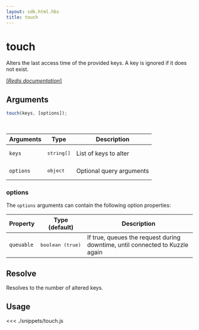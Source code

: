 ```yaml
---
layout: sdk.html.hbs
title: touch
---
```


# touch

Alters the last access time of the provided keys. A key is ignored if it does not exist.

[[_Redis documentation_]](https://redis.io/commands/touch)

## Arguments

```js
touch(keys, [options]);
```

<br/>

| Arguments | Type                | Description              |
| --------- | ------------------- | ------------------------ |
| `keys`    | <pre>string[]</pre> | List of keys to alter    |
| `options` | <pre>object</pre>   | Optional query arguments |

### options

The `options` arguments can contain the following option properties:

| Property   | Type (default)            | Description                                                                  |
| ---------- | ------------------------- | ---------------------------------------------------------------------------- |
| `queuable` | <pre>boolean (true)</pre> | If true, queues the request during downtime, until connected to Kuzzle again |

## Resolve

Resolves to the number of altered keys.

## Usage

<<< ./snippets/touch.js
